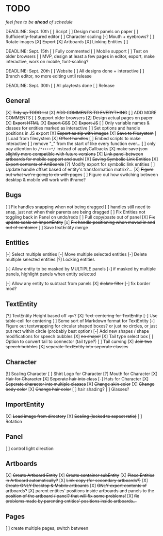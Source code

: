 

# TODO

_feel free to be **ahead** of schedule_

DEADLINE: Sept. 10th
[ ] Script
[ ] Design most panels on paper
[ ] Sufficiently-featured editor
    [ ] Character scaling
    [-] Mouth + eyebrows?
    [ ] Rotate images
    [X] ~~Export~~
    [X] Artboards
    [X] Linking Entities
[ ] 

DEADLINE: Sept. 15th
[ ] Fully commented
[ ] Mobile support
[ ] Test on older browsers
[ ] MVP, design at least a few pages in editor, export, make interactive, work on mobile, font-scaling?

DEADLINE: Sept. 20th
[ ] Website
[ ] All designs done + interactive
[ ] Branch editor, no more editing until release

DEADLINE: Sept. 30th
[ ] All playtests done
[ ] Release

## General

[X] ~~Tidy up TODO list~~
[X] ~~ADD COMMENTS TO EVERYTHING~~
[ ] ADD MORE COMMENTS
[ ] Support older browsers
[2] Design actual pages on paper
[X] ~~Export HTML~~
[X] ~~Export CSS~~
[X] ~~Export JS~~
[ ] Only variable names & classes for entities marked as interactive
[ ] Set options and handle positions in JS export
[X] ~~Export as zip with images~~
[X] ~~Save to filesystem~~
[ ] Load from filesystem
[X] ~~Offset handles~~
[ ] Embed scripts to make interactive
[ ] remove "_" from the start of like every function ever...
[ ] only pay attention to `/*++++*/` instead of applyCallbacks
[X] ~~make save json slightly more compatible with future versions~~
[X] ~~Link panel between artboards for mobile support and such!~~
[X] ~~Saving Symbolic Link Entities~~
[X] ~~Export contents of ArtBoards~~
[?] Modify export for symbolic link entities
[ ] Update handle offset based of entity's transformation matrix?...
[X] ~~Figure out what we're going to do with pages~~
[ ] Figure out how switching between desktop & mobile will work with iFrame?

## Bugs

[ ] Fix handles snapping when not being dragged
    [ ] handles still need to snap, just not when their parents are being dragged
[ ] Fix Entities not toggling back in Panel on undo/redo
[ ] Pull copy/paste out of panel
[X] ~~Fix update scale on ImportEntity~~
[x] ~~Fix handle positioning when moved in and out of container~~
[ ] Save textEntity merge

## Entities
[-] Select multiple entities
[-] Move multiple selected entities
[-] Delete multiple selected entities
[?] Locking entities

[-] Allow entity to be masked by MULTIPLE panels
[-] if masked by multiple panels, highlight panels when entity selected

[-] Allow any entity to subtract from panels
    [X] ~~dialate filter~~
    [-] fix border mod?

## TextEntity
[?] TextEntity Height based off `<p>`?
[X] ~~Text-centering for TextEntity~~
[-] Use table-cell for centering
[ ] Some sort of Markdown format for TextEntity
[-] Figure out textwrapping for circular shaped boxes? or just no circles, or just put rect within circle (probably best option)
[-] Add new shapes / shape modifications for speech bubbles
    [X] ~~no shape!~~
[X] Tail type select box
    [ ] Option to convert tail to connector (tail type?)
[ ] Tail curving
[X] ~~Join two speech bubbles~~
[X] ~~separate TextEntity into seperate classes~~


## Character
[!] Scaling Character
[ ] Shirt Logo for Character
[?] Mouth for Character
[X] ~~Hair for Character~~
[X] ~~Seperate hair into class~~
[-] Hats for Character
[X] ~~Seperate character into multiple classes~~
[X] ~~Change skin color~~
[X] ~~Change body color~~
[X] ~~Change hair color~~
[ ] hair shading?
[ ] Glasses?

## ImportEntity
[X] ~~Load image from directory~~
[X] ~~Scaling (locked to aspect ratio)~~
[ ] Rotation

## Panel
[ ] control light direction

## Artboards
[X] ~~Create Artboard Entity~~
[X] ~~Create container subEntity~~
[X] ~~Place Entities in Artboard automatically?~~
[X] ~~Link copy (for secondary artboards?)~~
[X] ~~Create ONLY Desktop & Mobile artboards~~
[X] ~~ONLY export contents of artboards?~~
[X] ~~parent entities' positions inside artboards and panels to the position of the artboard / panel? that will fix some problems!~~
[X] ~~fix problems made by parenting entities' positions inside artboards...~~

## Pages
[ ] create multiple pages, switch between

